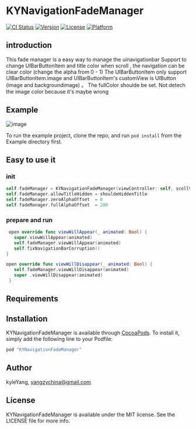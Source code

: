 # KYNavigationFadeManager

[![CI Status](http://img.shields.io/travis/kyleYang/KYNavigationFadeManager.svg?style=flat)](https://travis-ci.org/kyleYang/KYNavigationFadeManager)
[![Version](https://img.shields.io/cocoapods/v/KYNavigationFadeManager.svg?style=flat)](http://cocoapods.org/pods/KYNavigationFadeManager)
[![License](https://img.shields.io/cocoapods/l/KYNavigationFadeManager.svg?style=flat)](http://cocoapods.org/pods/KYNavigationFadeManager)
[![Platform](https://img.shields.io/cocoapods/p/KYNavigationFadeManager.svg?style=flat)](http://cocoapods.org/pods/KYNavigationFadeManager)

## introduction
This fade manager is a easy way to manage the uinavigationbar
Support to change UIBarButtonItem and title color when scroll , the navigation can be clear color (change the alpha from 0 - 1)
The UIBarButtonItem only support UIBarButtonItem.image and UIBarButtonItem's customView is UIButton (image and backgroundimage) 。
The fullColor shoulde be set. Not detech the image color because it's maybe wrong

## Example
![image](https://github.com/kyleYang/KYNavigationFadeManager/blob/master/Example/example.gif)


To run the example project, clone the repo, and run `pod install` from the Example directory first.

## Easy to use it

### init
```swift
self.fadeManager = KYNavigationFadeManager(viewController: self, scollView: self.tableView, zeroColor: UIColor.white, fullColor: UIColor.red)
self.fadeManager.allowTitleHidden = shouldeHiddenTitle
self.fadeManager.zeroAlphaOffset  = 0
self.fadeManager.fullAlphaOffset  = 200
```
### prepare and run
```swift
 open override func viewWillAppear(_ animated: Bool) {
   super.viewWillAppear(animated)
   self.fadeManager.viewWillAppear(animated)
   self.fixNavigationBarCorruption() 
}

open override func viewWillDisappear(_ animated: Bool) {
   self.fadeManager.viewWillDisappear(animated)
   super .viewWillDisappear(animated)
 }

```


## Requirements

## Installation

KYNavigationFadeManager is available through [CocoaPods](http://cocoapods.org). To install
it, simply add the following line to your Podfile:

```ruby
pod "KYNavigationFadeManager"
```

## Author

kyleYang, yangzychina@gmail.com

## License

KYNavigationFadeManager is available under the MIT license. See the LICENSE file for more info.
